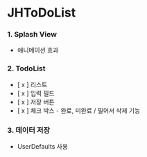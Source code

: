 # JHToDoList

### 1. Splash View
  - 애니메이션 효과
### 2. TodoList
  - [ x ] 리스트
  - [ x ] 입력 필드
  - [ x ] 저장 버튼
  - [ x ] 체크 박스 - 완료, 미완료 / 밀어서 삭제 기능
### 3. 데이터 저장 
  - UserDefaults 사용
